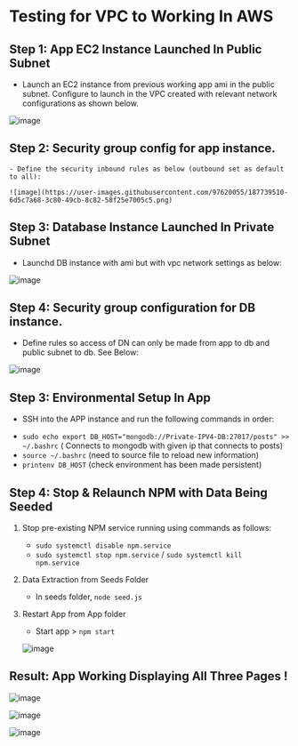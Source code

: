 # Testing for VPC to Working In AWS

## Step 1: App EC2 Instance Launched In Public Subnet  
 
 - Launch an EC2 instance from previous working app ami in the public subnet.  Configure to launch in the VPC created with relevant network configurations as shown below.
 
![image](https://user-images.githubusercontent.com/97620055/187737935-8446aaf8-8eb8-41e3-877f-776fbb0755f8.png)


## Step 2: Security group config for app instance.
  
    - Define the security inbound rules as below (outbound set as default to all): 
    
    ![image](https://user-images.githubusercontent.com/97620055/187739510-6d5c7a68-3c80-49cb-8c82-58f25e7005c5.png)

## Step 3: Database Instance Launched In Private Subnet
  
  - Launchd DB instance with ami but with vpc network settings as below:
  
  ![image](https://user-images.githubusercontent.com/97620055/187746583-b5e51eb7-f4f0-462b-a8d5-5a8084985436.png)

## Step 4: Security group configuration for DB instance.

 - Define rules so access of DN can only be made from app to db and public subnet to db.  See Below: 
  
![image](https://user-images.githubusercontent.com/97620055/187739716-6ae8e3c3-383d-4198-9245-1714e2b27e62.png)


## Step 3: Environmental Setup In App

  - SSH into the APP instance and run the following commands in order:
  * `sudo echo export DB_HOST="mongodb://Private-IPV4-DB:27017/posts" >> ~/.bashrc` ( Connects to mongodb with given ip that connects to posts)
  * `source ~/.bashrc` (need to source file to reload new information)
  * `printenv DB_HOST` (check environment has been made persistent)
  
 ## Step 4: Stop & Relaunch NPM with Data Being Seeded
 
 1. Stop pre-existing NPM service running using commands as follows: 
     * `sudo systemctl disable npm.service`
     * `sudo systemctl stop npm.service` / `sudo systemctl kill npm.service`
 
 2. Data Extraction from Seeds Folder
     * In seeds folder, `node seed.js`
 3. Restart App from App folder
     * Start app > `npm start`
    
    ![image](https://user-images.githubusercontent.com/97620055/187749985-2b940a21-759d-42ea-8323-cf285acebc07.png)


## Result: App Working Displaying All Three Pages !

![image](https://user-images.githubusercontent.com/97620055/187750477-5aac42df-1448-4f0c-93ff-19db1894b1be.png)

![image](https://user-images.githubusercontent.com/97620055/187750919-1ad00362-7861-43ff-8134-b818ae4eed13.png)

![image](https://user-images.githubusercontent.com/97620055/187751192-507c279f-41fd-452e-b101-a005411ff0ca.png)

    


  
